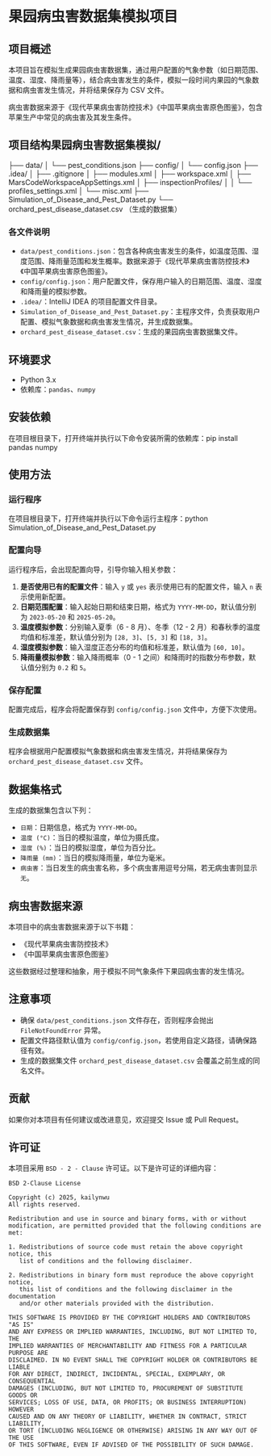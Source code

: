 # 果园病虫害数据集模拟项目

## 项目概述
本项目旨在模拟生成果园病虫害数据集，通过用户配置的气象参数（如日期范围、温度、湿度、降雨量等），结合病虫害发生的条件，模拟一段时间内果园的气象数据和病虫害发生情况，并将结果保存为 CSV 文件。

病虫害数据来源于《现代苹果病虫害防控技术》《中国苹果病虫害原色图鉴》，包含苹果生产中常见的病虫害及其发生条件。

## 项目结构果园病虫害数据集模拟/
├── data/
│   └── pest_conditions.json
├── config/
│   └── config.json
├── .idea/
│   ├── .gitignore
│   ├── modules.xml
│   ├── workspace.xml
│   ├── MarsCodeWorkspaceAppSettings.xml
│   ├── inspectionProfiles/
│   │   └── profiles_settings.xml
│   └── misc.xml
├── Simulation_of_Disease_and_Pest_Dataset.py
└── orchard_pest_disease_dataset.csv （生成的数据集）
### 各文件说明
- `data/pest_conditions.json`：包含各种病虫害发生的条件，如温度范围、湿度范围、降雨量范围和发生概率。数据来源于《现代苹果病虫害防控技术》《中国苹果病虫害原色图鉴》。
- `config/config.json`：用户配置文件，保存用户输入的日期范围、温度、湿度和降雨量的模拟参数。
- `.idea/`：IntelliJ IDEA 的项目配置文件目录。
- `Simulation_of_Disease_and_Pest_Dataset.py`：主程序文件，负责获取用户配置、模拟气象数据和病虫害发生情况，并生成数据集。
- `orchard_pest_disease_dataset.csv`：生成的果园病虫害数据集文件。

## 环境要求
- Python 3.x
- 依赖库：`pandas`、`numpy`

## 安装依赖
在项目根目录下，打开终端并执行以下命令安装所需的依赖库：pip install pandas numpy
## 使用方法
### 运行程序
在项目根目录下，打开终端并执行以下命令运行主程序：python Simulation_of_Disease_and_Pest_Dataset.py
### 配置向导
运行程序后，会出现配置向导，引导你输入相关参数：
1. **是否使用已有的配置文件**：输入 `y` 或 `yes` 表示使用已有的配置文件，输入 `n` 表示使用新配置。
2. **日期范围配置**：输入起始日期和结束日期，格式为 `YYYY-MM-DD`，默认值分别为 `2023-05-20` 和 `2025-05-20`。
3. **温度模拟参数**：分别输入夏季（6 - 8 月）、冬季（12 - 2 月）和春秋季的温度均值和标准差，默认值分别为 `[28, 3]`、`[5, 3]` 和 `[18, 3]`。
4. **湿度模拟参数**：输入湿度正态分布的均值和标准差，默认值为 `[60, 10]`。
5. **降雨量模拟参数**：输入降雨概率（0 - 1 之间）和降雨时的指数分布参数，默认值分别为 `0.2` 和 `5`。

### 保存配置
配置完成后，程序会将配置保存到 `config/config.json` 文件中，方便下次使用。

### 生成数据集
程序会根据用户配置模拟气象数据和病虫害发生情况，并将结果保存为 `orchard_pest_disease_dataset.csv` 文件。

## 数据集格式
生成的数据集包含以下列：
- `日期`：日期信息，格式为 `YYYY-MM-DD`。
- `温度 (°C)`：当日的模拟温度，单位为摄氏度。
- `湿度 (%)`：当日的模拟湿度，单位为百分比。
- `降雨量 (mm)`：当日的模拟降雨量，单位为毫米。
- `病虫害`：当日发生的病虫害名称，多个病虫害用逗号分隔，若无病虫害则显示 `无`。

## 病虫害数据来源
本项目中的病虫害数据来源于以下书籍：
- 《现代苹果病虫害防控技术》
- 《中国苹果病虫害原色图鉴》

这些数据经过整理和抽象，用于模拟不同气象条件下果园病虫害的发生情况。

## 注意事项
- 确保 `data/pest_conditions.json` 文件存在，否则程序会抛出 `FileNotFoundError` 异常。
- 配置文件路径默认值为 `config/config.json`，若使用自定义路径，请确保路径有效。
- 生成的数据集文件 `orchard_pest_disease_dataset.csv` 会覆盖之前生成的同名文件。

## 贡献
如果你对本项目有任何建议或改进意见，欢迎提交 Issue 或 Pull Request。

## 许可证
本项目采用 `BSD - 2 - Clause` 许可证。以下是许可证的详细内容：

```plaintext
BSD 2-Clause License

Copyright (c) 2025, kailynwu
All rights reserved.

Redistribution and use in source and binary forms, with or without
modification, are permitted provided that the following conditions are met:

1. Redistributions of source code must retain the above copyright notice, this
   list of conditions and the following disclaimer.

2. Redistributions in binary form must reproduce the above copyright notice,
   this list of conditions and the following disclaimer in the documentation
   and/or other materials provided with the distribution.

THIS SOFTWARE IS PROVIDED BY THE COPYRIGHT HOLDERS AND CONTRIBUTORS "AS IS"
AND ANY EXPRESS OR IMPLIED WARRANTIES, INCLUDING, BUT NOT LIMITED TO, THE
IMPLIED WARRANTIES OF MERCHANTABILITY AND FITNESS FOR A PARTICULAR PURPOSE ARE
DISCLAIMED. IN NO EVENT SHALL THE COPYRIGHT HOLDER OR CONTRIBUTORS BE LIABLE
FOR ANY DIRECT, INDIRECT, INCIDENTAL, SPECIAL, EXEMPLARY, OR CONSEQUENTIAL
DAMAGES (INCLUDING, BUT NOT LIMITED TO, PROCUREMENT OF SUBSTITUTE GOODS OR
SERVICES; LOSS OF USE, DATA, OR PROFITS; OR BUSINESS INTERRUPTION) HOWEVER
CAUSED AND ON ANY THEORY OF LIABILITY, WHETHER IN CONTRACT, STRICT LIABILITY,
OR TORT (INCLUDING NEGLIGENCE OR OTHERWISE) ARISING IN ANY WAY OUT OF THE USE
OF THIS SOFTWARE, EVEN IF ADVISED OF THE POSSIBILITY OF SUCH DAMAGE.
``` 